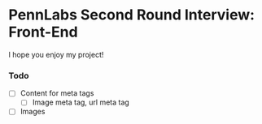 # PennLabs Second Round Interview: Front-End
I hope you enjoy my project!

### Todo
- [ ] Content for meta tags
  - [ ] Image meta tag, url meta tag
- [ ] Images
